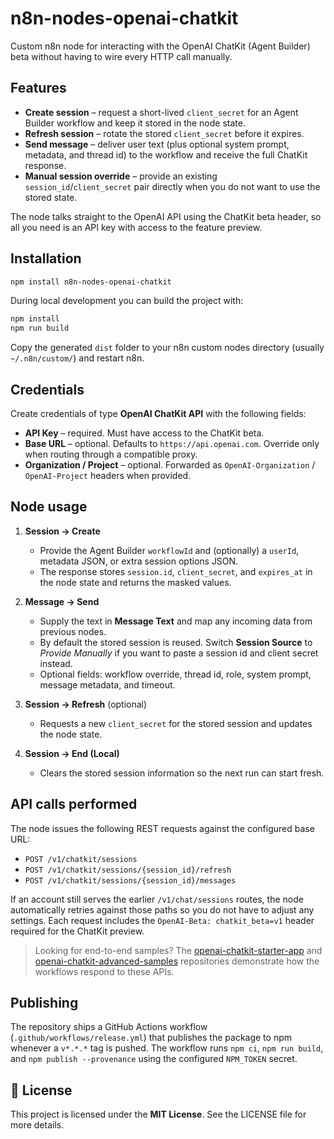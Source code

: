 # n8n-nodes-openai-chatkit

Custom n8n node for interacting with the OpenAI ChatKit (Agent Builder) beta without having to wire every HTTP call manually.

## Features

- **Create session** – request a short-lived `client_secret` for an Agent Builder workflow and keep it stored in the node state.
- **Refresh session** – rotate the stored `client_secret` before it expires.
- **Send message** – deliver user text (plus optional system prompt, metadata, and thread id) to the workflow and receive the full ChatKit response.
- **Manual session override** – provide an existing `session_id`/`client_secret` pair directly when you do not want to use the stored state.

The node talks straight to the OpenAI API using the ChatKit beta header, so all you need is an API key with access to the feature preview.

## Installation

```bash
npm install n8n-nodes-openai-chatkit
```

During local development you can build the project with:

```bash
npm install
npm run build
```

Copy the generated `dist` folder to your n8n custom nodes directory (usually `~/.n8n/custom/`) and restart n8n.

## Credentials

Create credentials of type **OpenAI ChatKit API** with the following fields:

- **API Key** – required. Must have access to the ChatKit beta.
- **Base URL** – optional. Defaults to `https://api.openai.com`. Override only when routing through a compatible proxy.
- **Organization / Project** – optional. Forwarded as `OpenAI-Organization` / `OpenAI-Project` headers when provided.

## Node usage

1. **Session → Create**
   - Provide the Agent Builder `workflowId` and (optionally) a `userId`, metadata JSON, or extra session options JSON.
   - The response stores `session.id`, `client_secret`, and `expires_at` in the node state and returns the masked values.

2. **Message → Send**
   - Supply the text in **Message Text** and map any incoming data from previous nodes.
   - By default the stored session is reused. Switch **Session Source** to *Provide Manually* if you want to paste a session id and client secret instead.
   - Optional fields: workflow override, thread id, role, system prompt, message metadata, and timeout.

3. **Session → Refresh** (optional)
   - Requests a new `client_secret` for the stored session and updates the node state.

4. **Session → End (Local)**
   - Clears the stored session information so the next run can start fresh.

## API calls performed

The node issues the following REST requests against the configured base URL:

- `POST /v1/chatkit/sessions`
- `POST /v1/chatkit/sessions/{session_id}/refresh`
- `POST /v1/chatkit/sessions/{session_id}/messages`

If an account still serves the earlier `/v1/chat/sessions` routes, the node automatically retries against those paths so you do not have to adjust any settings. Each request includes the `OpenAI-Beta: chatkit_beta=v1` header required for the ChatKit preview.

> Looking for end-to-end samples? The [openai-chatkit-starter-app](https://github.com/openai/openai-chatkit-starter-app) and [openai-chatkit-advanced-samples](https://github.com/openai/openai-chatkit-advanced-samples) repositories demonstrate how the workflows respond to these APIs.

## Publishing

The repository ships a GitHub Actions workflow (`.github/workflows/release.yml`) that publishes the package to npm whenever a `v*.*.*` tag is pushed. The workflow runs `npm ci`, `npm run build`, and `npm publish --provenance` using the configured `NPM_TOKEN` secret.

## 📄 License

This project is licensed under the **MIT License**. See the LICENSE file for more details.
